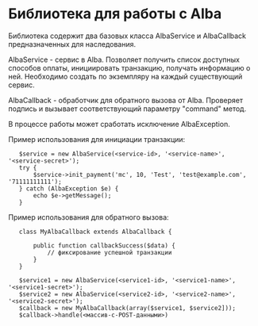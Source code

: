 Библиотека для работы c Alba
=============

Библиотека содержит два базовых класса AlbaService и AlbaCallback предназначенных для наследования.

AlbaService - сервис в Alba. Позволяет получить список доступных способов оплаты, инициировать транзакцию, получать информацию о ней. Необходимо создать по экземпляру на каждый существующий сервис.

AlbaCallback - обработчик для обратного вызова от Alba. Проверяет подпись и вызывает соответствующий параметру "command" метод.

В процессе работы может сработать исключение AlbaException.

Пример использования для инициации транзакции:

       $service = new AlbaService(<service-id>, '<service-name>', '<service-secret>');
       try {
           $service->init_payment('mc', 10, 'Test', 'test@example.com', '71111111111');
       } catch (AlbaException $e) {
           echo $e->getMessage();
       }

Пример использования для обратного вызова:

       class MyAlbaCallback extends AlbaCallback {

           public function callbackSuccess($data) {
               // фиксирование успешной транзакции
           }
       }

       $service1 = new AlbaService(<service1-id>, '<service1-name>', '<service1-secret>');
       $service2 = new AlbaService(<service2-id>, '<service2-name>', '<service2-secret>');
       $callback = new MyAlbaCallback(array($service1, $service2]));
       $callback->handle(<массив-c-POST-данными>)